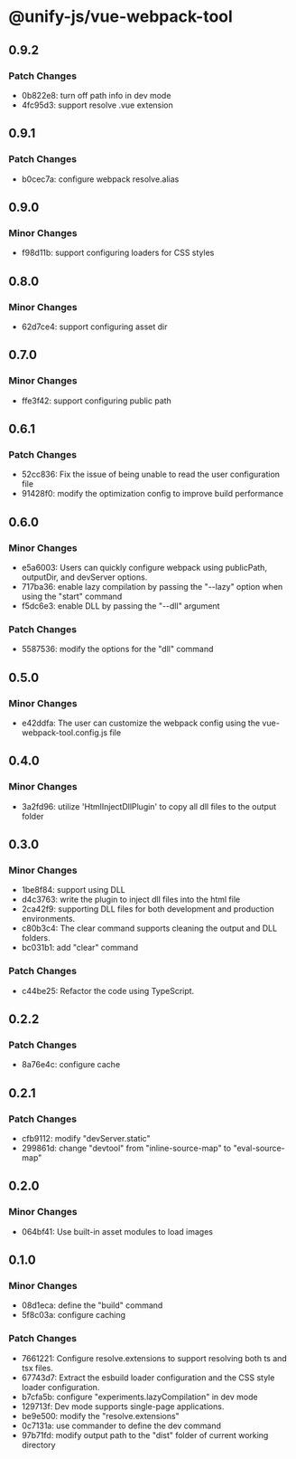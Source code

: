 # @unify-js/vue-webpack-tool

## 0.9.2

### Patch Changes

- 0b822e8: turn off path info in dev mode
- 4fc95d3: support resolve .vue extension

## 0.9.1

### Patch Changes

- b0cec7a: configure webpack resolve.alias

## 0.9.0

### Minor Changes

- f98d11b: support configuring loaders for CSS styles

## 0.8.0

### Minor Changes

- 62d7ce4: support configuring asset dir

## 0.7.0

### Minor Changes

- ffe3f42: support configuring public path

## 0.6.1

### Patch Changes

- 52cc836: Fix the issue of being unable to read the user configuration file
- 91428f0: modify the optimization config to improve build performance

## 0.6.0

### Minor Changes

- e5a6003: Users can quickly configure webpack using publicPath, outputDir, and devServer options.
- 717ba36: enable lazy compilation by passing the "--lazy" option when using the "start" command
- f5dc6e3: enable DLL by passing the "--dll" argument

### Patch Changes

- 5587536: modify the options for the "dll" command

## 0.5.0

### Minor Changes

- e42ddfa: The user can customize the webpack config using the vue-webpack-tool.config.js file

## 0.4.0

### Minor Changes

- 3a2fd96: utilize 'HtmlInjectDllPlugin' to copy all dll files to the output folder

## 0.3.0

### Minor Changes

- 1be8f84: support using DLL
- d4c3763: write the plugin to inject dll files into the html file
- 2ca42f9: supporting DLL files for both development and production environments.
- c80b3c4: The clear command supports cleaning the output and DLL folders.
- bc031b1: add "clear" command

### Patch Changes

- c44be25: Refactor the code using TypeScript.

## 0.2.2

### Patch Changes

- 8a76e4c: configure cache

## 0.2.1

### Patch Changes

- cfb9112: modify "devServer.static"
- 299861d: change "devtool" from "inline-source-map" to "eval-source-map"

## 0.2.0

### Minor Changes

- 064bf41: Use built-in asset modules to load images

## 0.1.0

### Minor Changes

- 08d1eca: define the "build" command
- 5f8c03a: configure caching

### Patch Changes

- 7661221: Configure resolve.extensions to support resolving both ts and tsx files.
- 67743d7: Extract the esbuild loader configuration and the CSS style loader configuration.
- b7cfa5b: configure "experiments.lazyCompilation" in dev mode
- 129713f: Dev mode supports single-page applications.
- be9e500: modify the "resolve.extensions"
- 0c7131a: use commander to define the dev command
- 97b71fd: modify output path to the "dist" folder of current working directory
